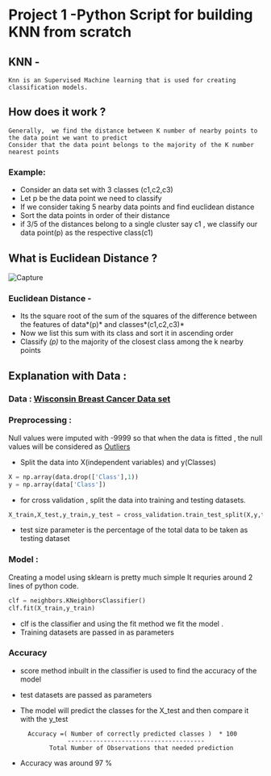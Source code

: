 # Project 1 -Python Script for building KNN from scratch

## KNN - 
	Knn is an Supervised Machine learning that is used for creating classification models.
## How does it work ?
	Generally,  we find the distance between K number of nearby points to the data point we want to predict 
	Consider that the data point belongs to the majority of the K number nearest points 
### Example: 
- Consider an data set with 3 classes (c1,c2,c3)
- Let p be the data point we need to classify
- If we consider taking 5 nearby data points and find euclidean distance 
- Sort the data points in order of their distance 
- if 3/5 of the distances belong to a single cluster say c1 , we classify our data point(p) as the respective class(c1)
## What is Euclidean Distance ?
![Capture](https://user-images.githubusercontent.com/41041795/92879030-4e702e80-f42a-11ea-8ce8-164c767925d5.PNG)

### Euclidean Distance -  
- Its the square root of the sum of the squares of the difference between the features of data*(p)* and classes*(c1,c2,c3)*
- Now we list this sum with its class and sort it in ascending order 
- Classify *(p)* to the majority of the closest class among the k nearby points
## Explanation with Data :
### Data : [Wisconsin Breast Cancer Data set](https://archive.ics.uci.edu/ml/datasets/Breast+Cancer+Wisconsin+%28Original%29)
### Preprocessing :
Null values were imputed with -9999 so that when the data is fitted , the null values will be considered as [Outliers](https://www.itl.nist.gov/div898/handbook/prc/section1/prc16.htm)


- Split the data into X(independent variables) and y(Classes) 
```python
X = np.array(data.drop(['Class'],1))
y = np.array(data['Class'])
```

- for cross validation , split the data into training and testing datasets.
```python
X_train,X_test,y_train,y_test = cross_validation.train_test_split(X,y,test_size=0.2)
```
- test size parameter is the percentage of the total data to be taken as testing dataset
### Model : 
Creating a model using sklearn is pretty much simple 
It requries around 2 lines of python code.

```python
clf = neighbors.KNeighborsClassifier()
clf.fit(X_train,y_train)
```
- clf is the classifier and using the fit method we fit the model .
- Training datasets are passed in as parameters 

### Accuracy 
- score method inbuilt in the classifier is used to find the accuracy of the model
- test datasets are passed as parameters
- The model will predict the classes for the X_test and then compare it with the y_test 

		Accuracy =( Number of correctly predicted classes )  * 100
		           --------------------------------------
		      Total Number of Observations that needed prediction

- Accuracy was around 97 %
